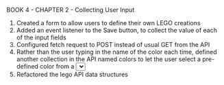 BOOK 4 - CHAPTER 2 - Collecting User Input

1. Created a form to allow users to define their own LEGO creations
2. Added an event listener to the Save button, to collect the value of each of the input fields
3. Configured fetch request to POST instead of usual GET from the API
4. Rather than the user typing in the name of the color each time, defined another collection in
the API named colors to let the user select a pre-defined color from a <select> element
5. Refactored the lego API data structures
